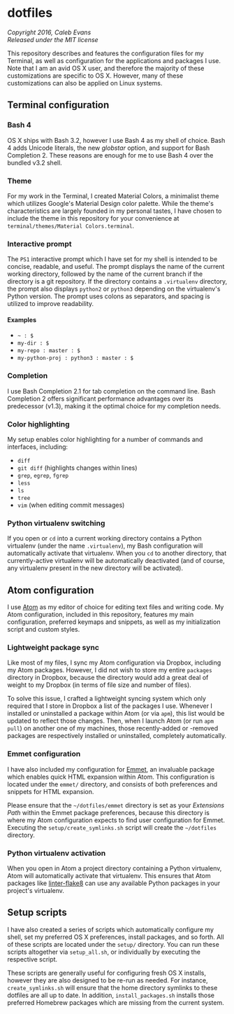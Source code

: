 # dotfiles
*Copyright 2016, Caleb Evans*  
*Released under the MIT license*

This repository describes and features the configuration files for my Terminal,
as well as configuration for the applications and packages I use. Note that I am
an avid OS X user, and therefore the majority of these customizations are
specific to OS X. However, many of these customizations can also be applied on
Linux systems.

## Terminal configuration

### Bash 4

OS X ships with Bash 3.2, however I use Bash 4 as my shell of choice. Bash 4
adds Unicode literals, the new *globstar* option, and support for Bash
Completion 2. These reasons are enough for me to use Bash 4 over the bundled
v3.2 shell.

### Theme

For my work in the Terminal, I created Material Colors, a minimalist theme which
utilizes Google's Material Design color palette. While the theme's
characteristics are largely founded in my personal tastes, I have chosen to
include the theme in this repository for your convenience at `terminal/themes/Material Colors.terminal`.

### Interactive prompt

The `PS1` interactive prompt which I have set for my shell is intended to be
concise, readable, and useful. The prompt displays the name of the current
working directory, followed by the name of the current branch if the directory
is a git repository. If the directory contains a `.virtualenv` directory, the
prompt also displays `python2` or `python3` depending on the virtualenv's Python
version. The prompt uses colons as separators, and spacing is utilized to
improve readability.

#### Examples

* `~ : $`
* `my-dir : $`
* `my-repo : master : $`
* `my-python-proj : python3 : master : $`

### Completion

I use Bash Completion 2.1 for tab completion on the command line. Bash
Completion 2 offers significant performance advantages over its predecessor
(v1.3), making it the optimal choice for my completion needs.

### Color highlighting

My setup enables color highlighting for a number of commands and interfaces,
including:

* `diff`
* `git diff` (highlights changes within lines)
* `grep`, `egrep`, `fgrep`
* `less`
* `ls`
* `tree`
* `vim` (when editing commit messages)

### Python virtualenv switching

If you open or `cd` into a current working directory contains a Python
virtualenv (under the name `.virtualenv`), my Bash configuration will
automatically activate that virtualenv. When you `cd` to another directory, that
currently-active virtualenv will be automatically deactivated (and of course,
any virtualenv present in the new directory will be activated).

## Atom configuration

I use [Atom](https://atom.io/) as my editor of choice for editing text files and
writing code. My Atom configuration, included in this repository, features my
main configuration, preferred keymaps and snippets, as well as my initialization
script and custom styles.

### Lightweight package sync

Like most of my files, I sync my Atom configuration via Dropbox, including my
Atom packages. However, I did not wish to store my entire `packages` directory
in Dropbox, because the directory would add a great deal of weight to my Dropbox
(in terms of file size and number of files).

To solve this issue, I crafted a lightweight syncing system which only required
that I store in Dropbox a list of the packages I use. Whenever I installed or
uninstalled a package within Atom (or via `apm`), this list would be updated to
reflect those changes. Then, when I launch Atom (or run `apm pull`) on another
one of my machines, those recently-added or -removed packages are respectively
installed or uninstalled, completely automatically.

### Emmet configuration

I have also included my configuration for [Emmet](http://emmet.io/), an
invaluable package which enables quick HTML expansion within Atom. This
configuration is located under the `emmet/` directory, and consists of both
preferences and snippets for HTML expansion.

Please ensure that the `~/dotfiles/emmet` directory is set as your *Extensions
Path* within the Emmet package preferences, because this directory is where my
Atom configuration expects to find user configuration for Emmet. Executing the
`setup/create_symlinks.sh` script will create the `~/dotfiles` directory.

### Python virtualenv activation

When you open in Atom a project directory containing a Python virtualenv, Atom
will automatically activate that virtualenv. This ensures that Atom packages
like [linter-flake8](https://atom.io/packages/linter-flake8) can use any
available Python packages in your project's virtualenv.

## Setup scripts

I have also created a series of scripts which automatically configure my shell,
set my preferred OS X preferences, install packages, and so forth. All of these
scripts are located under the `setup/` directory. You can run these scripts
altogether via `setup_all.sh`, or individually by executing the respective
script.

These scripts are generally useful for configuring fresh OS X installs, however
they are also designed to be re-run as needed. For instance,
`create_symlinks.sh` will ensure that the home directory symlinks to these
dotfiles are all up to date. In addition, `install_packages.sh` installs those
preferred Homebrew packages which are missing from the current system.
